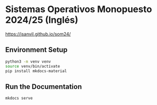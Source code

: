 # Sistemas Operativos Monopuesto 2024/25 (Inglés)

https://jsanvil.github.io/som24/

## Environment Setup

```bash
python3 -m venv venv
source venv/bin/activate
pip install mkdocs-material
```

## Run the Documentation

```bash
mkdocs serve
```

